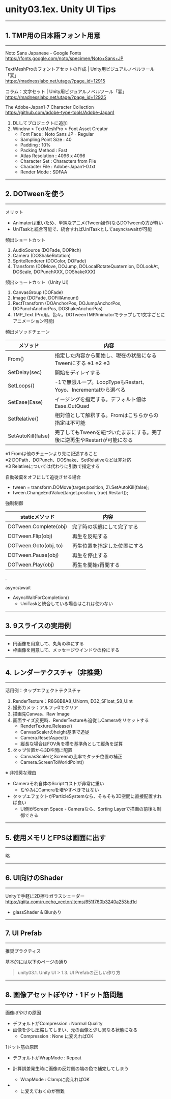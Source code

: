 # unity03.1ex. Unity UI Tips
________________________________________
## 1. TMP用の日本語フォント用意
________________________________________
Noto Sans Japanese - Google Fonts  
https://fonts.google.com/noto/specimen/Noto+Sans+JP

TextMeshProのフォントアセットの作成 | Unity用ビジュアルノベルツール「宴」  
https://madnesslabo.net/utage/?page_id=12915

コラム：文字セット | Unity用ビジュアルノベルツール「宴」  
https://madnesslabo.net/utage/?page_id=12925

The Adobe-Japan1-7 Character Collection  
https://github.com/adobe-type-tools/Adobe-Japan1

1. DLしてプロジェクトに追加
2. Window > TextMeshPro > Font Asset Creator
    - Font Face : Noto Sans JP - Regular
    - Sampling Point Size : 40
    - Padding : 10%
    - Packing Method : Fast
    - Atlas Resolution : 4096 x 4096
    - Character Set : Characters from File
    - Character File : Adobe-Japan1-0.txt
    - Render Mode : SDFAA

________________________________________
## 2. DOTweenを使う
________________________________________
メリット

- Animatorは重いため、単純なアニメ(Tween操作)ならDOTweenの方が軽い
- UniTaskと統合可能で、統合すればUniTaskとしてasync/awaitが可能

頻出ショートカット

1. AudioSource (DOFade, DOPitch)
2. Camera (DOShakeRotation)
3. SpriteRenderer (DOColor, DOFade)
4. Transform (DOMove, DOJump, DOLocalRotateQuaternion, DOLookAt, DOScale, DOPunchXXX, DOShakeXXX)

頻出ショートカット（Unity UI）

1. CanvasGroup (DOFade)
2. Image (DOFade, DOFillAmount)
3. RectTransform (DOAnchorPos, DOJumpAnchorPos, DOPunchAnchorPos, DOShakeAnchorPos)
4. TMP_Text (Pro用。色々。DOTweenTMPAnimatorでラップして1文字ごとにアニメーション可能)

頻出メソッドチェーン

メソッド          |内容
------------------|---------------------------------------------------
From()            |指定した内容から開始し、現在の状態になるTweenにする ※1 ※2 ※3
SetDelay(sec)     |開始をディレイする
SetLoops()        |-1で無限ループ。LoopTypeもRestart、Yoyo、Incrementalから選べる
SetEase(Ease)     |イージングを指定する。デフォルト値はEase.OutQuad
SetRelative()     |相対値として解釈する。Fromはこちらからの指定は不可能
SetAutoKill(false)|完了してもTweenを紐づいたままにする。完了後に逆再生やRestartが可能になる

※1 Fromは他のチェーンより先に記述すること  
※2 DOPath、DOPunch、DOShake、SetRelativeなどは非対応  
※3 Relativeについては代わりに引数で指定する

自動破棄をオフにして追従させる場合

- tween = transform.DOMove(target.position, 2).SetAutoKill(false);
- tween.ChangeEndValue(target.position, true).Restart();

強制制御

staticメソッド       |内容
---------------------|------------------
DOTween.Complete(obj)|完了時の状態にして完了する
DOTween.Flip(obj)    |再生を反転する
DOTween.Goto(obj, to)|再生位置を指定した位置にする
DOTween.Pause(obj)   |再生を停止する
DOTween.Play(obj)    |再生を開始/再開する

.

async/await

- AsyncWaitForCompletion()
    - UniTaskと統合している場合はこれは使わない

________________________________________
## 3. 9スライスの実用例
________________________________________
- 円画像を用意して、丸角の枠にする
- 枠画像を用意して、メッセージウインドウの枠にする

________________________________________
## 4. レンダーテクスチャ（非推奨）
________________________________________
活用例：タップエフェクトテクスチャ

1. RenderTexture：R8G8B8A8_UNorm, D32_SFloat_S8_UInt
2. 撮影カメラ：アルファ0でクリア
3. 描画先Canvas、Raw Image
4. 画面サイズ変更時、RenderTextureも追従しCameraをリセットする
    - RenderTexture.Release()
    - CanvasScalerのheight基準で追従
    - Camera.ResetAspect()
    - 縦長な場合はFOV角を横を基準角として縦角を逆算
5. タップ位置から3D空間に配置
    - CanvasScalerとScreenの比率でタッチ位置の補正
    - Camera.ScreenToWorldPoint()

※ 非推奨な理由

- Cameraそれ自体のScriptコストが非常に重い  
    - むやみにCameraを増やすべきではない
- タップエフェクトがParticleSystemなら、そもそも3D空間に直接配置すれば良い
    - UI側がScreen Space - Cameraなら、Sorting Layerで描画の前後も制御できる

________________________________________
## 5. 使用メモリとFPSは画面に出す
________________________________________
略

________________________________________
## 6. UI向けのShader
________________________________________
Unityで手軽に2D擦りガラスシェーダー  
https://qiita.com/ruccho_vector/items/651f760b3240a253bd1d

- glassShader & Blurあり

________________________________________
## 7. UI Prefab
________________________________________
推奨プラクティス

基本的には以下のページの通り

> unity03.1. Unity UI > 1.3. UI Prefabの正しい作り方

________________________________________
## 8. 画像アセットぼやけ・1ドット筋問題
________________________________________
画像ぼやけの原因

- デフォルトがCompression : Normal Quality
- 画像を少し圧縮してしまい、元の画像と少し異なる状態になる
    - Compression : None に変えればOK

1ドット筋の原因

- デフォルトがWrapMode : Repeat
- 計算誤差発生時に画像の反対側の端の色で補完してしまう
    - WrapMode : Clampに変えればOK

- 
    - に変えておくのが無難